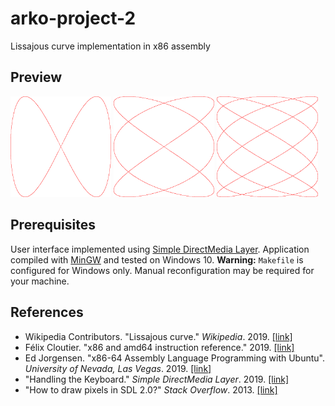 # arko-project-2
Lissajous curve implementation in x86 assembly

## Preview
<p>
    <img src="img/img1.png" width="32%" />
    <img src="img/img2.png" width="32%" /> 
    <img src="img/img3.png" width="32%" />
</p>

## Prerequisites
User interface implemented using [Simple DirectMedia Layer](https://www.libsdl.org/). Application compiled with [MinGW](http://www.mingw.org/) and tested on Windows 10. <b>Warning:</b> `Makefile` is configured for Windows only. Manual reconfiguration may be required for your machine.

## References
- Wikipedia Contributors. "Lissajous curve." <i>Wikipedia</i>. 2019. [[link]](https://en.wikipedia.org/wiki/Lissajous_curve)
- Félix Cloutier. "x86 and amd64 instruction reference." 2019. [[link]](https://www.felixcloutier.com/x86/index.html)
- Ed Jorgensen. "x86-64 Assembly Language Programming with Ubuntu". <i>University of Nevada, Las Vegas</i>. 2019. [[link]](http://www.egr.unlv.edu/~ed/assembly64.pdf)
- "Handling the Keyboard." <i>Simple DirectMedia Layer</i>. 2019. [[link]](https://www.libsdl.org/release/SDL-1.2.15/docs/html/guideinputkeyboard.html)
- "How to draw pixels in SDL 2.0?" <i>Stack Overflow</i>. 2013. [[link]](https://stackoverflow.com/questions/20579658/how-to-draw-pixels-in-sdl-2-0)
